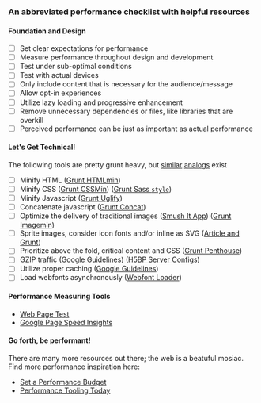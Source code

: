 ### An abbreviated performance checklist with helpful resources


#### Foundation and Design

- [ ] Set clear expectations for performance
- [ ] Measure performance throughout design and development
- [ ] Test under sub-optimal conditions
- [ ] Test with actual devices
- [ ] Only include content that is necessary for the audience/message
- [ ] Allow opt-in experiences
- [ ] Utilize lazy loading and progressive enhancement
- [ ] Remove unnecessary dependencies or files, like libraries that are overkill
- [ ] Perceived performance can be just as important as actual performance

#### Let's Get Technical!
The following tools are pretty grunt heavy, but [similar](http://gulpjs.com/) [analogs](http://webgrease.codeplex.com/documentation) exist

- [ ] Minify HTML ([Grunt HTMLmin](http://perfectionkills.com/html-minifier-revisited/))
- [ ] Minify CSS ([Grunt CSSMin](https://github.com/gruntjs/grunt-contrib-cssmin))  ([Grunt Sass `style`](https://github.com/gruntjs/grunt-contrib-sass))
- [ ] Minify Javascript ([Grunt Uglify](https://github.com/gruntjs/grunt-contrib-uglify))
- [ ] Concatenate javascript ([Grunt Concat](https://github.com/gruntjs/grunt-contrib-concat))
- [ ] Optimize the delivery of traditional images ([Smush It App](http://www.smushit.com/ysmush.it/)) ([Grunt Imagemin](https://github.com/gruntjs/grunt-contrib-imagemin))
- [ ] Sprite images, consider icon fonts and/or inline as SVG ([Article and Grunt](http://benfrain.com/image-sprites-data-uris-icon-fonts-v-svgs/))
- [ ] Prioritize above the fold, critical content and CSS ([Grunt Penthouse](https://github.com/pocketjoso/penthouse))
- [ ] GZIP traffic ([Google Guidelines](https://developers.google.com/web/fundamentals/performance/optimizing-content-efficiency/optimize-encoding-and-transfer)) ([H5BP Server Configs](https://github.com/h5bp/server-configs))
- [ ] Utilize proper caching ([Google Guidelines](https://developers.google.com/web/fundamentals/performance/optimizing-content-efficiency/http-caching))
- [ ] Load webfonts asynchronously ([Webfont Loader](https://github.com/typekit/webfontloader))

#### Performance Measuring Tools

* [Web Page Test](http://www.webpagetest.org/)
* [Google Page Speed Insights](https://developers.google.com/speed/pagespeed/insights/)

#### Go forth, be performant!
There are many more resources out there; the web is a beatuful mosiac. Find more performance inspiration here:

* [Set a Performance Budget](http://timkadlec.com/2013/01/setting-a-performance-budget/)
* [Performance Tooling Today](http://perf-tooling.today/)
